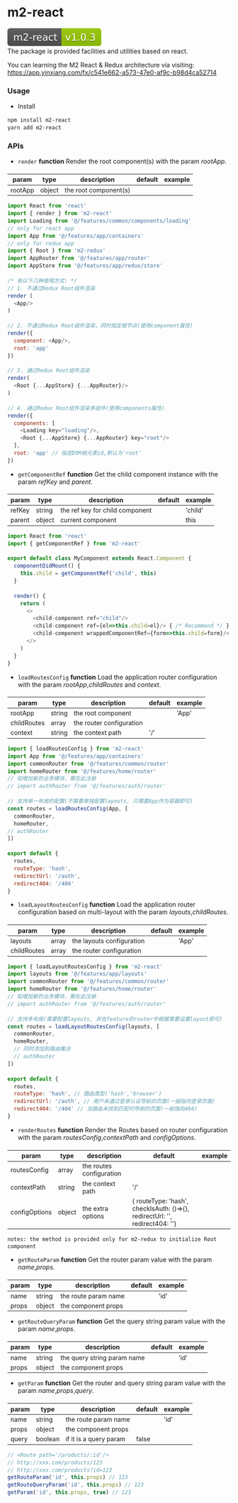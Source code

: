 # m2-react

[![](m2-react.svg)](https://github.com/hmiinyu/m2-react.git) <br/>
The package is provided facilities and utilities based on react.

You can learning the M2 React & Redux architecture via visiting: 
https://app.yinxiang.com/fx/c541e662-a573-47e0-af9c-b98d4ca52714

### Usage
 - Install
```bash
npm install m2-react
yarn add m2-react
```
### APIs
 - `render` **function** Render the root component(s) with the param *rootApp*.
 ####
 | param | type | description | default | example |
 | ------------ | ------------ | ------------ | ------------ | ------------ |
 | rootApp | object | the root component(s)|  |
 ```js
 import React from 'react'
 import { render } from 'm2-react'
 import Loading from '@/features/common/components/loading'
 // only for react app
 import App from '@/features/app/containers' 
 // only for redux app
 import { Root } from 'm2-redux'
 import AppRouter from '@/features/app/router' 
 import AppStore from '@/features/app/redux/store'
 
 /* 有以下几种使用方式: */
 // 1. 不通过Redux Root组件渲染
 render (
   <App/>
 )
 
 // 2. 不通过Redux Root组件渲染，同时指定根节点(使用component属性)
 render({
   component: <App/>,
   root: 'app' 
 })
 
 // 3. 通过Redux Root组件渲染
 render(
   <Root {...AppStore} {...AppRouter}/>
 )
 
 // 4. 通过Redux Root组件渲染多组件(使用components属性)
 render({
   components: [
     <Loading key="loading"/>,
     <Root {...AppStore} {...AppRouter} key="root"/>
   ],
   root: 'app' // 指定DOM根元素id,默认为'root'
 })
```
 - `getComponentRef` **function** Get the child component instance with the param *refKey* and *parent*.
 ####
 | param | type | description | default | example |
 | ------------ | ------------ | ------------ | ------------ | ------------ |
 | refKey | string | the ref key for child component |  | 'child' |
 | parent | object | current component |  | this |
```js
import React from 'react'
import { getComponentRef } from 'm2-react'

export default class MyComponent extends React.Component {
  componentDidMount() {
    this.child = getComponentRef('child', this)
  }

  render() {
    return (
      <>
        <child-component ref="child"/>
        <child-component ref={el=>this.child=el}/> { /* Recommend */ }
        <child-component wrappedComponentRef={form=>this.child=form}/>
      </>
    )
  }
}
```
 - `loadRoutesConfig` **function** Load the application router configuration with the param *rootApp*,*childRoutes* and *context*.
 ####
 | param | type | description | default | example |
 | ------------ | ------------ | ------------ | ------------ | ------------ |
 | rootApp | string | the root component |  | 'App' |
 | childRoutes | array | the router configuration |  |  |
 | context | string | the context path | '/' |  |
```js
import { loadRoutesConfig } from 'm2-react'
import App from '@/features/app/containers'
import commonRouter from '@/features/common/router'
import homeRouter from '@/features/home/router'
// 如增加新的业务模块，需在此注册
// import authRouter from '@/features/auth/router'

// 支持单一布局的配置(不需要单独配置layouts, 只需要App作为容器即可)
const routes = loadRoutesConfig(App, [
  commonRouter,
  homeRouter,
// authRouter
])

export default {
  routes,
  routeType: 'hash',
  redirectUrl: '/auth',
  redirect404: '/404'
}
```
 - `loadLayoutRoutesConfig` **function** Load the application router configuration based on multi-layout with the param *layouts*,*childRoutes*.
 ####
 | param | type | description | default | example |
 | ------------ | ------------ | ------------ | ------------ | ------------ |
 | layouts | array | the layouts configuration |  | 'App' |
 | childRoutes | array | the router configuration |  |  |
```js
import { loadLayoutRoutesConfig } from 'm2-react'
import layouts from '@/features/app/layouts'
import commonRouter from '@/features/common/router'
import homeRouter from '@/features/home/router'
// 如增加新的业务模块，需在此注册
// import authRouter from '@/features/auth/router'

// 支持多布局(需要配置layouts, 并在feature的router中根据需要设置layout即可)
const routes = loadLayoutRoutesConfig(layouts, [
  commonRouter,
  homeRouter,
  // 同时添加到路由集合
  // authRouter
])

export default {
  routes,
  routeType: 'hash', // 路由类型('hash','browser')
  redirectUrl: '/auth', // 用户未通过登录认证导航的页面(一般指向登录页面)
  redirect404: '/404' // 当路由未找到匹配时导航的页面(一般指向404)
}
```
 - `renderRoutes` **function** Render the Routes based on router configuration with the param *routesConfig*,*contextPath* and *configOptions*.
 ####
 | param | type | description | default | example |
 | ------------ | ------------ | ------------ | ------------ | ------------ |
 | routesConfig | array | the routes configuration |  |  |
 | contextPath | string | the context path | '/' |  |
 | configOptions | object | the extra options | { routeType: 'hash', checkIsAuth: ()=>{}, redirectUrl: '', redirect404: ''} |  |
```
notes: the method is provided only for m2-redux to initialize Root component
```
 - `getRouteParam` **function** Get the router param value with the param *name*,*props*.
 ####
 | param | type | description | default | example |
 | ------------ | ------------ | ------------ | ------------ | ------------ |
 | name | string | the route param name |  | 'id' |
 | props | object | the component props |  |  |
 - `getRouteQueryParam` **function** Get the query string param value with the param *name*,*props*.
 ####
 | param | type | description | default | example |
 | ------------ | ------------ | ------------ | ------------ | ------------ |
 | name | string | the query string param name |  | 'id' |
 | props | object | the component props |  |  |
 - `getParam` **function** Get the router and query string param value with the param *name*,*props*,*query*.
 ####
 | param | type | description | default | example |
 | ------------ | ------------ | ------------ | ------------ | ------------ |
 | name | string | the route param name |  | 'id' |
 | props | object | the component props |  |  |
 | query | boolean | if it is a query param | false |  |

```js
// <Route path='/products/:id'/>
// http://xxx.com/products/123 
// http://xxx.com/products?id=123
getRouteParam('id', this.props) // 123
getRouteQueryParam('id', this.props) // 123
getParam('id', this.props, true) // 123
